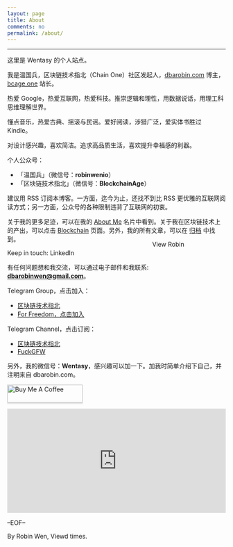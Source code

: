 ```yaml
---
layout: page
title: About
comments: no
permalink: /about/
---
```


***

这里是 Wentasy 的个人站点。

我是温国兵，区块链技术指北（Chain One）社区发起人，[dbarobin.com](https://dbarobin.com) 博主，[bcage.one](https://bcage.one) 站长。

热爱 Google，热爱互联网，热爱科技。推崇逻辑和理性，用数据说话，用理工科思维理解世界。

懂点音乐，热爱古典、摇滚与民谣。爱好阅读，涉猎广泛，爱实体书胜过 Kindle。

对设计感兴趣，喜欢简洁。追求高品质生活，喜欢提升幸福感的利器。

个人公众号：

* 「温国兵」（微信号：**robinwenio**）
* 「区块链技术指北」（微信号：**BlockchainAge**）

建议用 RSS 订阅本博客。一方面，迄今为止，还找不到比 RSS 更优雅的互联网阅读方式；另一方面，公众号的各种限制违背了互联网的初衷。

关于我的更多足迹，可以在我的 [About Me](https://about.me/dbarobin) 名片中看到。关于我在区块链技术上的产出，可以点击 [Blockchain](https://dbarobin.com/blockchain) 页面。另外，我的所有文章，可以在 [归档](https://dbarobin.com/archives) 中找到。

Keep in touch: LinkedIn <a href="http://www.linkedin.com/in/dbarobin" target="_blank"><img src="https://dbarobin.com/images/linkedin_btn_profile_greytxt_80x15.gif" alt="View Robin Wen's profile on LinkedIn" style="border: 0px;height: 15px;width: 80px;position: absolute;margin-left: 180px;margin-top: -20px;vertical-align: baseline;"/></a>

有任何问题想和我交流，可以通过电子邮件和我联系: **dbarobinwen@gmail.com**。

Telegram Group，点击加入：

* [区块链技术指北](https://t.me/bcage)
* [For Freedom，点击加入](https://t.me/robinwenio)

Telegram Channel，点击订阅：

* [区块链技术指北](https://t.me/BlockchainAge)
* [FuckGFW](https://t.me/fuckgfwio)

另外，我的微信号：**Wentasy**，感兴趣可以加一下。加我时简单介绍下自己，并注明来自 dbarobin.com。

<a href="https://www.buymeacoffee.com/robinwen" target="_blank"><img src="https://www.buymeacoffee.com/assets/img/custom_images/purple_img.png" alt="Buy Me A Coffee" style="height: 41px !important;width: 174px !important;box-shadow: 0px 3px 2px 0px rgba(190, 190, 190, 0.5) !important;-webkit-box-shadow: 0px 3px 2px 0px rgba(190, 190, 190, 0.5) !important;" ></a>

<iframe src="https://dbarobin.com/simple/" style="overflow-x:hidden;overflow-y:hidden; border:0xp none #fff; min-height:240px; width:100%;"  frameborder="0" scrolling="no"></iframe>

–EOF–

<p class="post-meta">
   <span id="busuanzi_container_page_pv">
      By Robin Wen, Viewd <span id="busuanzi_value_page_pv"></span> times.
   </span>
</p>
